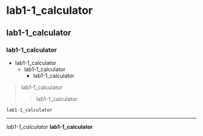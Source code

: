# lab1-1_calculator
## lab1-1_calculator
### lab1-1_calculator
* lab1-1_calculator
  + lab1-1_calculator
    - lab1-1_calculator
   
> lab1-1_calculator
>> lab1-1_calculator

    lab1-1_calculator

<hr/>

_lab1-1_calculator_
__lab1-1_calculator__
